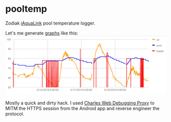 # pooltemp
Zodiak [iAquaLink](https://www.iaqualink.com/) pool temperature logger.

Let's me generate [graphs](https://docs.google.com/spreadsheets/d/1WyDgb0ElmgH-PU0MqPzu8AwGP-WzD_h82J59s1TwcVg/edit#gid=1826841541) like this:
![Pool temperature graph](pooltemp.jpg)

Mostly a quick and dirty hack.  I used [Charles Web Debugging Proxy](https://www.charlesproxy.com/) to MITM the HTTPS session from the Android app and reverse engineer the protocol.
